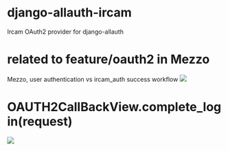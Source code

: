 # django-allauth-ircam
 Ircam OAuth2 provider for django-allauth
# related to feature/oauth2 in Mezzo
Mezzo, user authentication vs ircam_auth success workflow
[![](https://mermaid.ink/img/eyJjb2RlIjoic2VxdWVuY2VEaWFncmFtXG5cbiAgICBwYXJ0aWNpcGFudCBVc2VyXG4gICAgcGFydGljaXBhbnQgTWV6em9cbiAgICBwYXJ0aWNpcGFudCBJcmNhbV9BdXRoXG4gXG4gICAgVXNlci0-PitNZXp6byA6IGNsaWNrcyBvbiBcIkxvZ2luXCJcbiAgICBNZXp6by0tPj4rVXNlciA6IHJlZGlyZWN0IHRvIE9hdXRoIHNlcnZlclxuICAgIFVzZXItPj4rSXJjYW1fQXV0aCA6IHNpZ25zIGluIGFuZCBhdXRob3JpemUgTWV6em9cbiAgICBJcmNhbV9BdXRoLT4-LVVzZXIgOiBnaXZlIHRva2VuIGFuZCByZWRpcmVjdCB0byBNZXp6b1xuICAgIFVzZXItPj4rTWV6em8gOiBnaXZlIHRva2VuXG4gICAgTWV6em8tPj4rSXJjYW1fQXV0aCA6IHZlcmlmeSB0b2tlbi9nZXQgcHJvZmlsZVxuICAgIElyY2FtX0F1dGgtPj4tTWV6em8gOiBBQ0svZ2l2ZSBwcm9maWxlXG4gICAgbG9vcFxuICAgICAgICBNZXp6by0tPj5NZXp6byA6IE9BVVRIMmNhbGxCYWNrVmlldy5jb21wbGV0ZV9sb2dpbigpXG4gICAgZW5kXG4gICAgTWV6em8tLT4-LVVzZXIgOiByZWRpcmVjdCB0byAvcGVyc29uXG4gICAgVXNlci0-PitNZXp6byA6IC9wZXJzb25cbiAgICBsb29wXG4gICAgICAgIE1lenpvLS0-Pk1lenpvIDogY3JlYXRlIG9yIHVwZGF0ZSBQZXJzb25cbiAgICBlbmRcbiAgICBNZXp6by0tPj4tVXNlciA6IEhUVFAgMjAwIE9LIiwidXBkYXRlRWRpdG9yIjpmYWxzZX0)](http://localhost:8080/#/edit/eyJjb2RlIjoic2VxdWVuY2VEaWFncmFtXG5cbiAgICBwYXJ0aWNpcGFudCBVc2VyXG4gICAgcGFydGljaXBhbnQgTWV6em9cbiAgICBwYXJ0aWNpcGFudCBJcmNhbV9BdXRoXG4gXG4gICAgVXNlci0-PitNZXp6byA6IGNsaWNrcyBvbiBcIkxvZ2luXCJcbiAgICBNZXp6by0tPj4rVXNlciA6IHJlZGlyZWN0IHRvIE9hdXRoIHNlcnZlclxuICAgIFVzZXItPj4rSXJjYW1fQXV0aCA6IHNpZ25zIGluIGFuZCBhdXRob3JpemUgTWV6em9cbiAgICBJcmNhbV9BdXRoLT4-LVVzZXIgOiBnaXZlIHRva2VuIGFuZCByZWRpcmVjdCB0byBNZXp6b1xuICAgIFVzZXItPj4rTWV6em8gOiBnaXZlIHRva2VuXG4gICAgTWV6em8tPj4rSXJjYW1fQXV0aCA6IHZlcmlmeSB0b2tlbi9nZXQgcHJvZmlsZVxuICAgIElyY2FtX0F1dGgtPj4tTWV6em8gOiBBQ0svZ2l2ZSBwcm9maWxlXG4gICAgbG9vcFxuICAgICAgICBNZXp6by0tPj5NZXp6byA6IE9BVVRIMmNhbGxCYWNrVmlldy5jb21wbGV0ZV9sb2dpbigpXG4gICAgZW5kXG4gICAgTWV6em8tLT4-LVVzZXIgOiByZWRpcmVjdCB0byAvcGVyc29uXG4gICAgVXNlci0-PitNZXp6byA6IC9wZXJzb25cbiAgICBsb29wXG4gICAgICAgIE1lenpvLS0-Pk1lenpvIDogY3JlYXRlIG9yIHVwZGF0ZSBQZXJzb25cbiAgICBlbmRcbiAgICBNZXp6by0tPj4tVXNlciA6IEhUVFAgMjAwIE9LIiwidXBkYXRlRWRpdG9yIjpmYWxzZX0)
# OAUTH2CallBackView.complete_login(request)
[![](https://mermaid.ink/img/eyJjb2RlIjoiZ3JhcGggVERcblxuICAgIEJbXCJleHRyYV9kYXRhcyA9IHJlc3AuanNvbihyZXF1ZXN0KTxici8-ZXh0X2lkID0gZXh0cmFfZGF0YXNbJ2V4dF9pZCddPGJyLz51c2VybmFtZSA9IGV4dHJhX2RhdGFzWyd1c2VybmFtZSddPGJyLz5lbWFpbCA9IGV4dHJhX2RhdGFzWydlbWFpbCddXCJdXG4gICAgQ1tcInNvY2lhbF91c2VyID0gc29jaWFsbG9naW5fZnJvbV9yZXNwb25zZShleHRfdWlkKTxici8-cmV0dXJuIHNvY2lhbF91c2VyXCJdXG4gICAgQiAtLT4gRHtcIlNvY2lhbEFjY291bnQoZXh0X2lkKTxici8-ZXhpc3RzP1wifVxuICAgIEQgLS0-fFllc3wgRVtcIlVwZGF0ZSBVc2VyKHVzZXJuYW1lKVwiXSAtLT4gQ1xuICAgIEQgLS0-fE5vfCBGe1widW5pcXVlPGJyLz4gVXNlcih1c2VybmFtZSkgPGJyLz5leGlzdHM_XCJ9XG4gICAgRiAtLT58Tm9uZXwgR1tcImNyZWF0ZSBVc2VyKHVzZXJuYW1lKVwiXSAtLT4gSFxuICAgIEYgLS0-fE5vdCB1bmlxdWV8IFhbXCJSZXNwIHNlcnZlciA1MDBcIl1cbiAgICBGIC0tPnxZZXN8IEhbXCJjcmVhdGUgU29jaWFsQWNjb3VudCh1c2VyLmlkLGV4dF9pZCk8YnIvPmNyZWF0ZSBFbWFpbChlbWFpbClcIl0gLS0-IENcbiBcbiIsInVwZGF0ZUVkaXRvciI6ZmFsc2V9)](http://localhost:8080/#/edit/eyJjb2RlIjoiZ3JhcGggVERcblxuICAgIEJbXCJleHRyYV9kYXRhcyA9IHJlc3AuanNvbihyZXF1ZXN0KTxici8-ZXh0X2lkID0gZXh0cmFfZGF0YXNbJ2V4dF9pZCddPGJyLz51c2VybmFtZSA9IGV4dHJhX2RhdGFzWyd1c2VybmFtZSddPGJyLz5lbWFpbCA9IGV4dHJhX2RhdGFzWydlbWFpbCddXCJdXG4gICAgQ1tcInNvY2lhbF91c2VyID0gc29jaWFsbG9naW5fZnJvbV9yZXNwb25zZShleHRfdWlkKTxici8-cmV0dXJuIHNvY2lhbF91c2VyXCJdXG4gICAgQiAtLT4gRHtcIlNvY2lhbEFjY291bnQoZXh0X2lkKTxici8-ZXhpc3RzP1wifVxuICAgIEQgLS0-fFllc3wgRVtcIlVwZGF0ZSBVc2VyKHVzZXJuYW1lKVwiXSAtLT4gQ1xuICAgIEQgLS0-fE5vfCBGe1widW5pcXVlPGJyLz4gVXNlcih1c2VybmFtZSkgPGJyLz5leGlzdHM_XCJ9XG4gICAgRiAtLT58Tm9uZXwgR1tcImNyZWF0ZSBVc2VyKHVzZXJuYW1lKVwiXSAtLT4gSFxuICAgIEYgLS0-fE5vdCB1bmlxdWV8IFhbXCJSZXNwIHNlcnZlciA1MDBcIl1cbiAgICBGIC0tPnxZZXN8IEhbXCJjcmVhdGUgU29jaWFsQWNjb3VudCh1c2VyLmlkLGV4dF9pZCk8YnIvPmNyZWF0ZSBFbWFpbChlbWFpbClcIl0gLS0-IENcbiBcbiIsInVwZGF0ZUVkaXRvciI6ZmFsc2V9)
